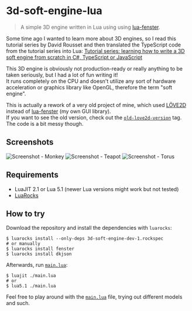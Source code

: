 # 3d-soft-engine-lua

> A simple 3D engine written in Lua using
> using [lua-fenster](https://github.com/jonasgeiler/lua-fenster).

Some time ago I wanted to learn more about 3D engines, so I read this tutorial
series by David Rousset and then translated the TypeScript code from the
tutorial series into Lua:
[Tutorial series: learning how to write a 3D soft engine from scratch in C#, TypeScript or JavaScript](https://www.davrous.com/2013/06/13/tutorial-series-learning-how-to-write-a-3d-soft-engine-from-scratch-in-c-typescript-or-javascript/)

This 3D engine is obviously not production-ready or really anything to be taken
seriously, but I had a lot of fun writing it!  
It runs completely on the CPU and doesn't utilize any sort of hardware
acceleration or graphics library like OpenGL, therefore the term "soft engine".

This is actually a rework of a very old project of mine, which used
[LÖVE2D](https://love2d.org/) instead of
[lua-fenster](https://github.com/jonasgeiler/lua-fenster) (my own GUI library).  
If you want to see the old version, check out the
[`old-love2d-version`](https://github.com/jonasgeiler/3d-soft-engine-lua/tree/old-love2d-version)
tag.  
The code is a bit messy though.

## Screenshots

![Screenshot - Monkey](https://github.com/jonasgeiler/3d-soft-engine-lua/assets/10259118/20ba15aa-7e18-4a91-abb3-a485d3b83396)
![Screenshot - Teapot](https://github.com/jonasgeiler/3d-soft-engine-lua/assets/10259118/44c0f02f-049e-4c3c-978b-12b9f6df1c68)
![Screenshot - Torus](https://github.com/jonasgeiler/3d-soft-engine-lua/assets/10259118/dfff8735-3f32-4b61-a0f3-0897d64c9dad)

## Requirements

- LuaJIT 2.1 or Lua 5.1 (newer Lua versions might work but not tested)
- [LuaRocks](https://luarocks.org/)

## How to try

Download the repository and install the dependencies with `luarocks`:

```shell
$ luarocks install --only-deps 3d-soft-engine-dev-1.rockspec
# or manually
$ luarocks install fenster
$ luarocks install dkjson
```

Afterwards, run [`main.lua`](./main.lua):

```shell
$ luajit ./main.lua
# or
$ lua5.1 ./main.lua
```

Feel free to play around with the [`main.lua`](./main.lua) file,
trying out different models and such.
